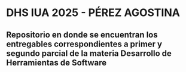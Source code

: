 # DHS IUA 2025 - PÉREZ AGOSTINA
## Repositorio en donde se encuentran los entregables correspondientes a primer y segundo parcial de la materia Desarrollo de Herramientas de Software